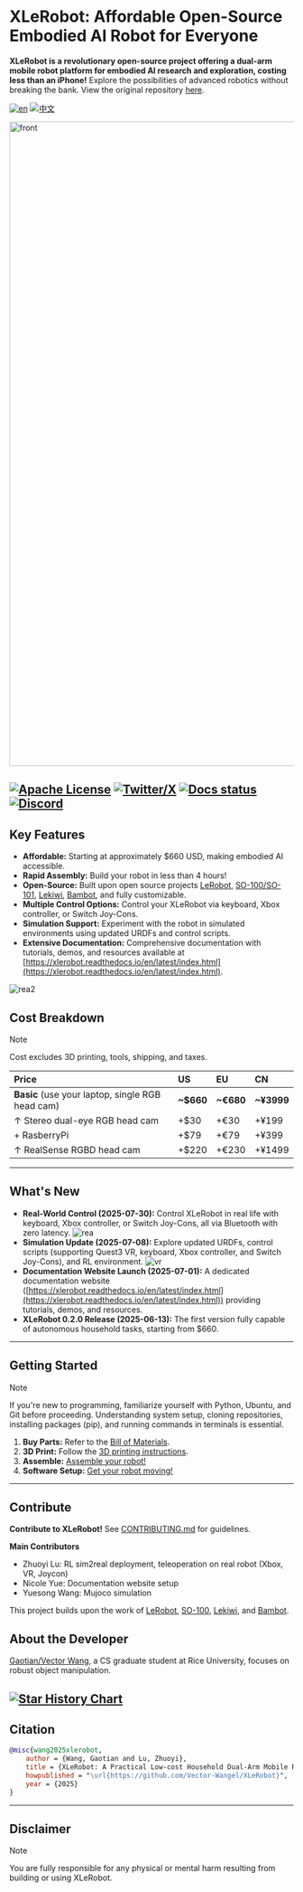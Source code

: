 # XLeRobot: Affordable Open-Source Embodied AI Robot for Everyone

**XLeRobot is a revolutionary open-source project offering a dual-arm mobile robot platform for embodied AI research and exploration, costing less than an iPhone!**  Explore the possibilities of advanced robotics without breaking the bank.  View the original repository [here](https://github.com/Vector-Wangel/XLeRobot).

[![en](https://img.shields.io/badge/lang-en-blue.svg)](README.md)
[![中文](https://img.shields.io/badge/lang-中文-brown.svg)](README_CN.md)

<a href="https://xlerobot.readthedocs.io/en/latest/index.html">
  <img width="1725" height="1140" alt="front" src="https://github.com/user-attachments/assets/f9c454ee-2c46-42b4-a5d7-88834a1c95ab" />
</a>

[![Apache License](https://img.shields.io/badge/License-Apache%202.0-blue.svg)](https://opensource.org/licenses/Apache-2.0)
[![Twitter/X](https://img.shields.io/twitter/follow/VectorWang?style=social)](https://twitter.com/VectorWang2)
[![Docs status](https://img.shields.io/badge/docs-passing-brightgreen.svg)](https://xlerobot.readthedocs.io/en/latest/)
[![Discord](https://img.shields.io/badge/Discord-XLeRobot-7289da?style=flat&logo=discord&logoColor=white)](https://discord.gg/bjZveEUh6F)
---

## Key Features

*   **Affordable:** Starting at approximately $660 USD, making embodied AI accessible.
*   **Rapid Assembly:** Build your robot in less than 4 hours!
*   **Open-Source:** Built upon open source projects [LeRobot](https://github.com/huggingface/lerobot), [SO-100/SO-101](https://github.com/TheRobotStudio/SO-ARM100), [Lekiwi](https://github.com/SIGRobotics-UIUC/LeKiwi), [Bambot](https://github.com/timqian/bambot), and fully customizable.
*   **Multiple Control Options:** Control your XLeRobot via keyboard, Xbox controller, or Switch Joy-Cons.
*   **Simulation Support:** Experiment with the robot in simulated environments using updated URDFs and control scripts.
*   **Extensive Documentation:** Comprehensive documentation with tutorials, demos, and resources available at [https://xlerobot.readthedocs.io/en/latest/index.html](https://xlerobot.readthedocs.io/en/latest/index.html).

![rea2](https://github.com/user-attachments/assets/e9b87163-9088-44a3-ac73-c23b6ba55f42)

## Cost Breakdown

> [!NOTE]
> Cost excludes 3D printing, tools, shipping, and taxes.

| Price | US  | EU   | CN   |
| :---- | :-- | :--- | :--- |
| **Basic** (use your laptop, single RGB head cam) | **~$660** | **~€680** | **~¥3999** |
| ↑ Stereo dual-eye RGB head cam | +$30  | +€30   | +¥199  |
| + RasberryPi | +$79  | +€79   | +¥399  |
| ↑ RealSense RGBD head cam | +$220 | +€230  | +¥1499 |

---

## What's New

*   **Real-World Control (2025-07-30):** Control XLeRobot in real life with keyboard, Xbox controller, or Switch Joy-Cons, all via Bluetooth with zero latency.
    ![rea](https://github.com/user-attachments/assets/de8f50ad-a370-406c-97fb-fc01638d5624)
*   **Simulation Update (2025-07-08):** Explore updated URDFs, control scripts (supporting Quest3 VR, keyboard, Xbox controller, and Switch Joy-Cons), and RL environment.
    ![vr](https://github.com/user-attachments/assets/68b77bea-fdcf-4f42-9cf0-efcf1b188358)
*   **Documentation Website Launch (2025-07-01):**  A dedicated documentation website ([https://xlerobot.readthedocs.io/en/latest/index.html](https://xlerobot.readthedocs.io/en/latest/index.html)) providing tutorials, demos, and resources.
*   **XLeRobot 0.2.0 Release (2025-06-13):** The first version fully capable of autonomous household tasks, starting from $660.

---

## Getting Started

> [!NOTE]
> If you're new to programming, familiarize yourself with Python, Ubuntu, and Git before proceeding. Understanding system setup, cloning repositories, installing packages (pip), and running commands in terminals is essential.

1.  **Buy Parts:**  Refer to the [Bill of Materials](https://xlerobot.readthedocs.io/en/latest/hardware/getting_started/material.html).
2.  **3D Print:**  Follow the [3D printing instructions](https://xlerobot.readthedocs.io/en/latest/hardware/getting_started/3d.html).
3.  **Assemble:**  [Assemble your robot!](https://xlerobot.readthedocs.io/en/latest/hardware/getting_started/assemble.html)
4.  **Software Setup:**  [Get your robot moving!](https://xlerobot.readthedocs.io/en/latest/software/index.html)

---

## Contribute

**Contribute to XLeRobot!** See [CONTRIBUTING.md](CONTRIBUTING.md) for guidelines.

**Main Contributors**

*   Zhuoyi Lu: RL sim2real deployment, teleoperation on real robot (Xbox, VR, Joycon)
*   Nicole Yue: Documentation website setup
*   Yuesong Wang: Mujoco simulation

This project builds upon the work of [LeRobot](https://github.com/huggingface/lerobot), [SO-100](https://github.com/TheRobotStudio/SO-ARM100), [Lekiwi](https://github.com/SIGRobotics-UIUC/LeKiwi), and [Bambot](https://github.com/timqian/bambot).

## About the Developer

[Gaotian/Vector Wang](https://vector-wangel.github.io/), a CS graduate student at Rice University, focuses on robust object manipulation.

[![Star History Chart](https://api.star-history.com/svg?repos=Vector-Wangel/XLeRobot&type=Timeline)](https://star-history.com/#Vector-Wangel/XLeRobot&Timeline)
---

## Citation

```bibtex
@misc{wang2025xlerobot,
    author = {Wang, Gaotian and Lu, Zhuoyi},
    title = {XLeRobot: A Practical Low-cost Household Dual-Arm Mobile Robot Design for General Manipulation},
    howpublished = "\url{https://github.com/Vector-Wangel/XLeRobot}",
    year = {2025}
}
```
---

## Disclaimer

> [!NOTE]
> You are fully responsible for any physical or mental harm resulting from building or using XLeRobot.